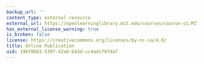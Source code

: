 ```yaml
---
backup_url: ''
content_type: external-resource
external_url: https://openlearninglibrary.mit.edu/courses/course-v1:MITx+HST.953x+3T2020/about
has_external_license_warning: true
is_broken: false
license: https://creativecommons.org/licenses/by-nc-sa/4.0/
title: Online Publication
uid: 19bf0b83-539f-42a8-b43d-cc4adcf8fda7
---
```

